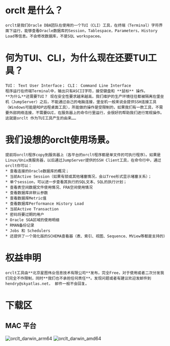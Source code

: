 # orclt 是什么？
    orclt是我们Oracle DBA团队在使用的一个TUI（CLI）工具，在终端（Terminal）字符界面下运行，能够查看Oracle数据库的Session，Tablespace，Parameters，History Load等信息。不会修改数据库，不是SQL workspacee。

# 何为TUI、CLI，为什么现在还要TUI工具？
    TUI： Text User Interface； CLI： Command Line Interface
    程序运行在终端Terminal中，输出只有ASCII字符，接受键盘和 **鼠标** 操作。
    **为什么**还需要TUI？ 现在安全性要求越来越高，我们维护的生产环境往往都被隔离在堡垒机（JumpServer）之后，不能通过自己的电脑连接，堡垒机一般来说会提供SSH连接工具（Windows可能是RDP远程桌面工具），所能做的操作是受限制的，如果我们有一款工具，不需要外部网络连接，不需要GUI，在服务器上的命令行里运行，会很好的帮助我们进行常规操作。这就是orclt 作为TUI工具产生的由来……

# 我们设想的orclt使用场景。
    提前将orclt程序copy到服务器上（各平台的orclt程序都是单文件的可执行程序）。如果是Linux/Unix类服务器，以后通过JumpServer提供的SSH Client工具，在命令行中，通过orclt你可以：
    * 查看连接的Oracle数据库的概况；
    * 当前Active Session（如果有锁或其他堵塞情况，会以Tree形式显示堵塞关系）；
    * 单个session，可以进一步查看其执行的SQL文本、SQL的执行计划；
    * 查看表空间数据文件使用情况、FRA空间使用情况
    * 查看数据库非默认参数
    * 查看数据库Metric值
    * 查看数据库Performance History Load
    * 当前Active Transaction
    * 密码将要过期的用户
    * Oracle SGA区域的使用明细
    * RMAN备份记录
    * Jobs 和 Schedulers
    * 还提供了一个简化版的SCHEMA查看器（表、索引、视图、Sequence、MView等都是支持的）

# 权益申明
    orclt工具由**北京星图伟业信息技术有限公司**发布，完全Free，对于使用或者二次分发我们完全不作限制，同时**我们也不承担任何责任**。发现问题或者有建议欢迎发邮件到 hendry@skyatlas.net， 邮件一般不会回复。

# 下载区

## MAC 平台
![orclt_darwin_arm64]("/orclt_darwin_arm64" "darwin_arm64")
![orclt_darwin_amd64]("/orclt_darwin_amd64" "darwin adm64")